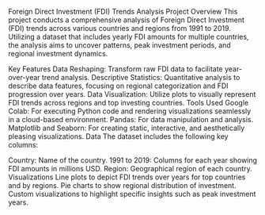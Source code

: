 Foreign Direct Investment (FDI) Trends Analysis
Project Overview
This project conducts a comprehensive analysis of Foreign Direct Investment (FDI) trends across various countries and regions from 1991 to 2019. Utilizing a dataset that includes yearly FDI amounts for multiple countries, the analysis aims to uncover patterns, peak investment periods, and regional investment dynamics.

Key Features
Data Reshaping: Transform raw FDI data to facilitate year-over-year trend analysis.
Descriptive Statistics: Quantitative analysis to describe data features, focusing on regional categorization and FDI progression over years.
Data Visualization: Utilize plots to visually represent FDI trends across regions and top investing countries.
Tools Used
Google Colab: For executing Python code and rendering visualizations seamlessly in a cloud-based environment.
Pandas: For data manipulation and analysis.
Matplotlib and Seaborn: For creating static, interactive, and aesthetically pleasing visualizations.
Data
The dataset includes the following key columns:

Country: Name of the country.
1991 to 2019: Columns for each year showing FDI amounts in millions USD.
Region: Geographical region of each country.
Visualizations
Line plots to depict FDI trends over years for top countries and by regions.
Pie charts to show regional distribution of investment.
Custom visualizations to highlight specific insights such as peak investment years.
